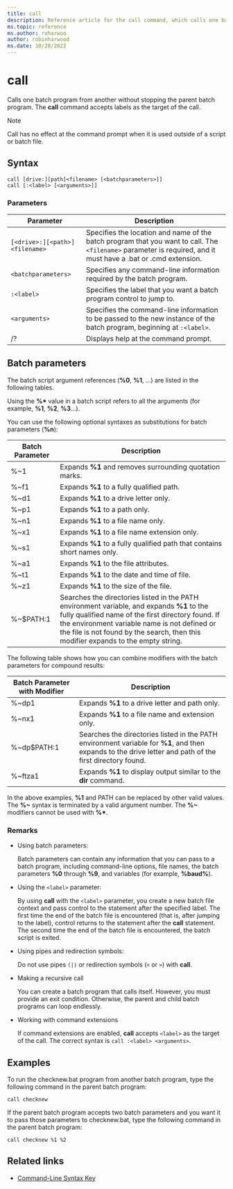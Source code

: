 ```yaml
---
title: call
description: Reference article for the call command, which calls one batch program from another without stopping the parent batch program.
ms.topic: reference
ms.author: roharwoo
author: robinharwood
ms.date: 10/28/2022
---
```


# call

Calls one batch program from another without stopping the parent batch program. The **call** command accepts labels as the target of the call.

> [!NOTE]
> Call has no effect at the command prompt when it is used outside of a script or batch file.

## Syntax

```
call [drive:][path]<filename> [<batchparameters>]] 
call [:<label> [<arguments>]]
```

### Parameters

| Parameter | Description |
| --------- | ----------- |
| `[<drive>:][<path>]<filename>` | Specifies the location and name of the batch program that you want to call. The `<filename>` parameter is required, and it must have a .bat or .cmd extension. |
| `<batchparameters>` | Specifies any command-line information required by the batch program. |
| `:<label>` | Specifies the label that you want a batch program control to jump to. |
| `<arguments>` | Specifies the command-line information to be passed to the new instance of the batch program, beginning at `:<label>`.|
| /? | Displays help at the command prompt. |

## Batch parameters

The batch script argument references (**%0**, **%1**, ...) are listed in the following tables.

Using the **%&#42;** value in a batch script refers to all the arguments (for example, **%1**, **%2**, **%3**...).

You can use the following optional syntaxes as substitutions for batch parameters (**%n**):

| Batch Parameter | Description |
| --------------- | ----------- |
| %~1 | Expands **%1** and removes surrounding quotation marks. |
| %~f1 | Expands **%1** to a fully qualified path. |
| %~d1 | Expands **%1** to a drive letter only. |
| %~p1 | Expands **%1** to a path only. |
| %~n1 | Expands **%1** to a file name only. |
| %~x1 | Expands **%1** to a file name extension only. |
| %~s1 | Expands **%1** to a fully qualified path that contains short names only. |
| %~a1 | Expands **%1** to the file attributes. |
| %~t1 | Expands **%1** to the date and time of file. |
| %~z1 | Expands **%1** to the size of the file. |
| %~$PATH:1 | Searches the directories listed in the PATH environment variable, and expands **%1** to the fully qualified name of the first directory found. If the environment variable name is not defined or the file is not found by the search, then this modifier expands to the empty string. |

The following table shows how you can combine modifiers with the batch parameters for compound results:

| Batch Parameter with Modifier | Description |
| ----------------------------- | ----------- |
| %~dp1 | Expands **%1** to a drive letter and path only. |
| %~nx1 | Expands **%1** to a file name and extension only. |
| %~dp$PATH:1 | Searches the directories listed in the PATH environment variable for **%1**, and then expands to the drive letter and path of the first directory found. |
| %~ftza1 | Expands **%1** to display output similar to the **dir** command. |

In the above examples, **%1** and PATH can be replaced by other valid values. The **%~** syntax is terminated by a valid argument number. The **%~** modifiers cannot be used with **%&#42;**.

### Remarks

- Using batch parameters:

    Batch parameters can contain any information that you can pass to a batch program, including command-line options, file names, the batch parameters **%0** through **%9**, and variables (for example, **%baud%**).

- Using the `<label>` parameter:

    By using **call** with the `<label>` parameter, you create a new batch file context and pass control to the statement after the specified label. The first time the end of the batch file is encountered (that is, after jumping to the label), control returns to the statement after the **call** statement. The second time the end of the batch file is encountered, the batch script is exited.

- Using pipes and redirection symbols:

    Do not use pipes `(|)` or redirection symbols (`<` or `>`) with **call**.

- Making a recursive call

    You can create a batch program that calls itself. However, you must provide an exit condition. Otherwise, the parent and child batch programs can loop endlessly.

- Working with command extensions

    If command extensions are enabled, **call** accepts `<label>` as the target of the call. The correct syntax is `call :<label> <arguments>`.

## Examples

To run the checknew.bat program from another batch program, type the following command in the parent batch program:

```
call checknew
```

If the parent batch program accepts two batch parameters and you want it to pass those parameters to checknew.bat, type the following command in the parent batch program:

```
call checknew %1 %2
```

## Related links

- [Command-Line Syntax Key](command-line-syntax-key.md)
